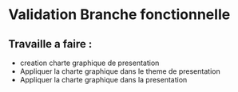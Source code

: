 # Validation Branche fonctionnelle
## Travaille a faire :
- creation charte graphique de presentation  
- Appliquer la charte graphique dans le theme de presentation 
- Appliquer  la charte graphique dans la presentation 




